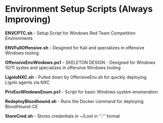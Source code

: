 # Environment Setup Scripts (Always Improving)
**ENVCPTC.sh** - Setup Script for Windows Red Team Competition Environments

**ENVFullOffensive.sh** - Desgined for Kali and specializes in offensive Windows tooling

**OffensiveEnvWindows.ps1** - SKELETON DESIGN - Designed for Windows 10/11 systes and specializes in offensive Windows tooling

**LigoloNXC.sh** - Pulled down by OffensiveEnv.sh for quickly deploying Ligolo agents via NXC

**PrivEscWindowsEnum.ps1** - Script for basic Windows system enumeration

**RedeployBloodhound.sh** - Runs the Docker command for deploying BloodHound-CE

**StoreCred.sh** - Stores credentials in ~/Loot in '':'' format
